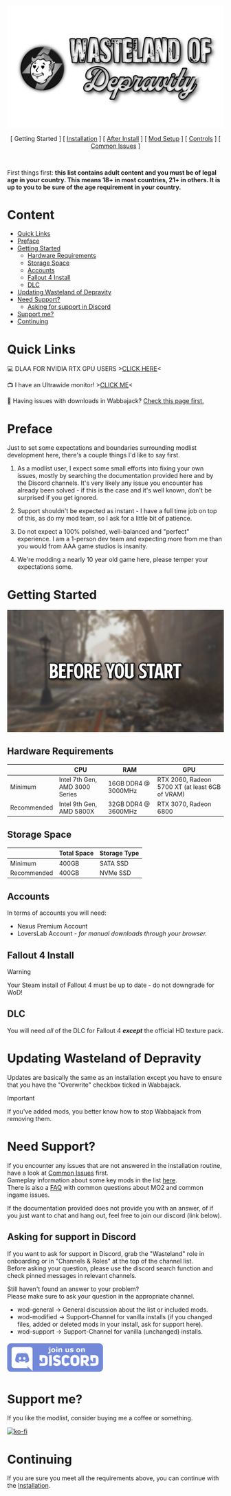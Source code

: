 ![WoD Banner](img/WoDBanner.png)

<p align="center">
[ Getting Started ]
[ <a href="https://github.com/iAmMe27/WoD/blob/main/Installation.md">Installation</a> ]
[ <a href="https://github.com/iAmMe27/WoD/blob/main/PostInstall.md">After Install</a> ]
[ <a href="https://github.com/iAmMe27/WoD/blob/main/ModSetup.md">Mod Setup</a> ]
[ <a href="https://github.com/iAmMe27/WoD/blob/main/Controls.md">Controls</a> ]
[ <a href="https://github.com/iAmMe27/WoD/blob/main/CommonIssues.md">Common Issues</a> ] 
</p>

&nbsp;

First things first: **this list contains adult content and you must be of legal age in your country. This means 18+ in most countries, 21+ in others. It is up to you to be sure of the age requirement in your country.**

# Content
- [Quick Links](#quick-links)
- [Preface](#preface)
- [Getting Started](#getting-started)
    - [Hardware Requirements](#hardware-requirements)
    - [Storage Space](#storage-space)
    - [Accounts](#accounts)
    - [Fallout 4 Install](#fallout-4-install)
    - [DLC](#dlc)
- [Updating Wasteland of Depravity](#updating-wasteland-of-depravity)
- [Need Support?](#need-support)
    - [Asking for support in Discord](#asking-for-support-in-discord)
- [Support me?](#support-me)
- [Continuing](#continuing)

# Quick Links
:computer:  DLAA FOR NVIDIA RTX GPU USERS >[CLICK HERE](DLAA.md)<

:tv:  I have an Ultrawide monitor! >[CLICK ME](Ultrawide.md)<
  
:file_folder: Having issues with downloads in Wabbajack? [Check this page first.](https://github.com/iAmMe27/WoD/wiki)

# Preface
Just to set some expectations and boundaries surrounding modlist development here, there's a couple things I'd like to say first.

1. As a modlist user, I expect some small efforts into fixing your own issues, mostly by searching the documentation provided here and by the Discord channels. It's very likely any issue you encounter has already been solved - if this is the case and it's well known, don't be surprised if you get ignored.
   
2. Support shouldn't be expected as instant - I have a full time job on top of this, as do my mod team, so I ask for a little bit of patience.
   
3. Do not expect a 100% polished, well-balanced and "perfect" experience. I am a 1-person dev team and expecting more from me than you would from AAA game studios is insanity.
   
4. We're modding a nearly 10 year old game here, please temper your expectations some.

# Getting Started

![Getting Started](img/headers/BeforeYouStart.png)


## Hardware Requirements

|             | CPU                             | RAM                 | GPU                                             |
|-------------|---------------------------------|---------------------|-------------------------------------------------|
| Minimum     | Intel 7th Gen,  AMD 3000 Series | 16GB DDR4 @ 3000MHz | RTX 2060, Radeon 5700 XT (at least 6GB of VRAM) |
| Recommended | Intel 9th Gen, AMD 5800X        | 32GB DDR4 @ 3600MHz | RTX 3070, Radeon 6800                           |

## Storage Space

|             | Total Space   | Storage Type        |
|-------------|---------------|---------------------|
| Minimum     | 400GB         | SATA SSD            |
| Recommended | 400GB         | NVMe SSD            |

## Accounts
In terms of accounts you will need:
  * Nexus Premium Account
  * LoversLab Account - *for manual downloads through your browser.*

## Fallout 4 Install
> [!WARNING]
> Your Steam install of Fallout 4 must be up to date - do not downgrade for WoD!

## DLC
You will need *all* of the DLC for Fallout 4 ***except*** the official HD texture pack.

# Updating Wasteland of Depravity
Updates are basically the same as an installation except you have to ensure that you have the "Overwrite" checkbox ticked in Wabbajack.

> [!IMPORTANT]
> If you've added mods, you better know how to stop Wabbajack from removing them.

# Need Support?

If you encounter any issues that are not answered in the installation routine, have a look at [Common Issues](CommonIssues.md) first.  
Gameplay information about some key mods in the list [here](Gameplay.md).  
There is also a [FAQ](FAQ.md) with common questions about MO2 and common ingame issues. 

If the documentation provided does not provide you with an answer, of if you just want to chat and hang out, feel free to join our discord (link below).

## Asking for support in Discord
If you want to ask for support in Discord, grab the "Wasteland" role in onboarding or in "Channels & Roles" at the top of the channel list.  
Before asking your question, please use the discord search function and check pinned messages in relevant channels.

Still haven't found an answer to your problem?  
Please make sure to ask your question in the appropriate channel.

- wod-general -> General discussion about the list or included mods.
- wod-modified -> Support-Channel for vanilla installs (if you changed files, added or deleted mods in your install, ask for support here).
- wod-support -> Support-Channel for vanilla (unchanged) installs.

[![DiscordButton](img/DiscordButton.png)](https://discord.gg/iAmModlist)

# Support me?

If you like the modlist, consider buying me a coffee or something.  

[![ko-fi](https://ko-fi.com/img/githubbutton_sm.svg)](https://ko-fi.com/Z8Z7CKSPJ)

# Continuing
If you are sure you meet all the requirements above, you can continue with the [Installation](Installation.md).